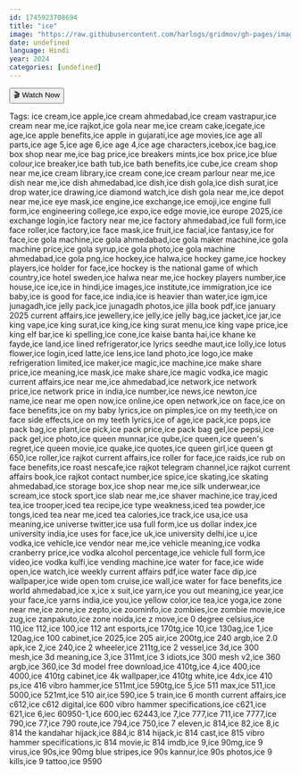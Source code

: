```yaml
---
id: 1745923708694
title: "ice"
image: "https://raw.githubusercontent.com/harlogs/gridmov/gh-pages/images/ice-1745924609081.png"
date: undefined
language: Hindi
year: 2024
categories: [undefined]
---
```


<div id="video1" class="text-center my-6">
  <button 
    onclick="showVideo('video1', 'KPrblX7al1s0XVQ/Chhaava_2025.mkv.mp4', 1745923708694);" 
    class="bg-red-600 text-white text-xl px-8 py-4 rounded-lg hover:bg-red-700 transition duration-300 shadow-lg">
    🎬 Watch Now
  </button>
</div>

<p class="w-full bg-gray-800 text-gray-300 text-center py-2 mt-4">
  Tags: ice cream,ice apple,ice cream ahmedabad,ice cream vastrapur,ice cream near me,ice rajkot,ice gola near me,ice cream cake,icegate,ice age,ice apple benefits,ice apple in gujarati,ice age movies,ice age all parts,ice age 5,ice age 6,ice age 4,ice age characters,icebox,ice bag,ice box shop near me,ice bag price,ice breakers mints,ice box price,ice blue colour,ice breaker,ice bath tub,ice bath benefits,ice cube,ice cream shop near me,ice cream library,ice cream cone,ice cream parlour near me,ice dish near me,ice dish ahmedabad,ice dish,ice dish gola,ice dish surat,ice drop water,ice drawing,ice diamond watch,ice dish gola near me,ice depot near me,ice eye mask,ice engine,ice exchange,ice emoji,ice engine full form,ice engineering college,ice expo,ice edge movie,ice europe 2025,ice exchange login,ice factory near me,ice factory ahmedabad,ice full form,ice face roller,ice factory,ice face mask,ice fruit,ice facial,ice fantasy,ice for face,ice gola machine,ice gola ahmedabad,ice gola maker machine,ice gola machine price,ice gola syrup,ice gola photo,ice gola machine ahmedabad,ice gola png,ice hockey,ice halwa,ice hockey game,ice hockey players,ice holder for face,ice hockey is the national game of which country,ice hotel sweden,ice halwa near me,ice hockey players number,ice house,ice ice,ice in hindi,ice images,ice institute,ice immigration,ice ice baby,ice is good for face,ice india,ice is heavier than water,ice igm,ice junagadh,ice jelly pack,ice junagadh photos,ice jilla book pdf,ice january 2025 current affairs,ice jewellery,ice jelly,ice jelly bag,ice jacket,ice jar,ice king vape,ice king surat,ice king,ice king surat menu,ice king vape price,ice king elf bar,ice ki spelling,ice cone,ice kaise banta hai,ice khane ke fayde,ice land,ice lined refrigerator,ice lyrics seedhe maut,ice lolly,ice lotus flower,ice login,iced latte,ice lens,ice land photo,ice logo,ice make refrigeration limited,ice maker,ice magic,ice machine,ice make share price,ice meaning,ice mask,ice make share,ice magic vodka,ice magic current affairs,ice near me,ice ahmedabad,ice network,ice network price,ice network price in india,ice number,ice news,ice newton,ice name,ice near me open now,ice online,ice open network,ice on face,ice on face benefits,ice on my baby lyrics,ice on pimples,ice on my teeth,ice on face side effects,ice on my teeth lyrics,ice of age,ice pack,ice pops,ice pack bag,ice plant,ice pick,ice pack price,ice pack bag gel,ice pepsi,ice pack gel,ice photo,ice queen munnar,ice qube,ice queen,ice queen's regret,ice queen movie,ice quake,ice quotes,ice queen girl,ice queen gt 650,ice roller,ice rajkot current affairs,ice roller for face,ice raids,ice rub on face benefits,ice roast nescafe,ice rajkot telegram channel,ice rajkot current affairs book,ice rajkot contact number,ice spice,ice skating,ice skating ahmedabad,ice storage box,ice shop near me,ice silk underwear,ice scream,ice stock sport,ice slab near me,ice shaver machine,ice tray,iced tea,ice trooper,iced tea recipe,ice type weakness,iced tea powder,ice tongs,iced tea near me,iced tea calories,ice track,ice usa,ice usa meaning,ice universe twitter,ice usa full form,ice us dollar index,ice university india,ice uses for face,ice uk,ice university delhi,ice u,ice vodka,ice vehicle,ice vendor near me,ice vehicle meaning,ice vodka cranberry price,ice vodka alcohol percentage,ice vehicle full form,ice video,ice vodka kulfi,ice vending machine,ice water for face,ice wide open,ice watch,ice weekly current affairs pdf,ice water face dip,ice wallpaper,ice wide open tom cruise,ice wall,ice water for face benefits,ice world ahmedabad,ice x,ice x suit,ice yarn,ice you out meaning,ice year,ice your face,ice yarns india,ice you,ice yellow color,ice tea,ice yoga,ice zone near me,ice zone,ice zepto,ice zoominfo,ice zombies,ice zombie movie,ice zug,ice zanpakuto,ice zone noida,ice z move,ice 0 degree celsius,ice 110,ice 112,ice 100,ice 112 ant esports,ice 170tg,ice 10,ice 130ag,ice 1,ice 120ag,ice 100 cabinet,ice 2025,ice 205 air,ice 200tg,ice 240 argb,ice 2.0 apk,ice 2,ice 240,ice 2 wheeler,ice 211tg,ice 2 vessel,ice 3d,ice 300 mesh,ice 3d meaning,ice 3,ice 311mt,ice 3 idiots,ice 300 mesh v2,ice 360 argb,ice 360,ice 3d model free download,ice 410tg,ice 4,ice 400,ice 4000,ice 410tg cabinet,ice 4k wallpaper,ice 410tg white,ice 4dx,ice 410 ps,ice 416 vibro hammer,ice 511mt,ice 590tg,ice 5,ice 511 max,ice 511,ice 5000,ice 521mt,ice 510 air,ice 590,ice 5 train,ice 6 month current affairs,ice c612,ice c612 digital,ice 600 vibro hammer specifications,ice c621,ice 621,ice 6,iec 60950-1,ice 600,iec 62443,ice 7,ice 777,ice 711,ice 7777,ice 790,ice 77,ice 790 route,ice 794,ice 750,ice 7 eleven,ic 814,ice 82,ice 8,ic 814 the kandahar hijack,ice 884,ic 814 hijack,ic 814 cast,ice 815 vibro hammer specifications,ic 814 movie,ic 814 imdb,ice 9,ice 90mg,ice 9 virus,ice 90s,ice 90mg blue stripes,ice 90s kannur,ice 90s photos,ice 9 kills,ice 9 tattoo,ice 9590
</p>

<script src="/gridmov/js/load-video.js"></script>
